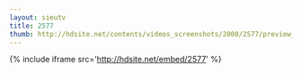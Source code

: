 ```yaml
---
layout: sieutv
title: 2577
thumb: http://hdsite.net/contents/videos_screenshots/2000/2577/preview_360p.mp4.jpg
---
```

{% include iframe src='http://hdsite.net/embed/2577' %}
 
